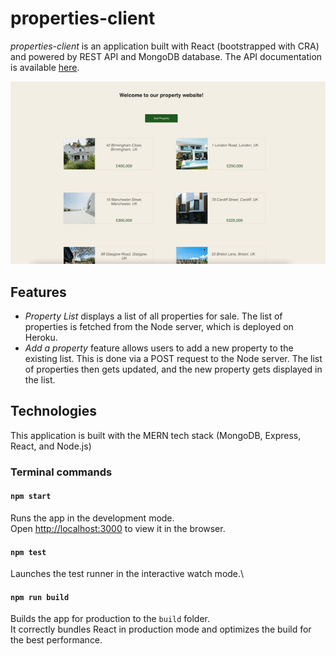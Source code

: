 # properties-client

_properties-client_ is an application built with React (bootstrapped with CRA) and powered by REST API and MongoDB database. The API documentation is available [here](https://github.com/elenaharan/properties_api).

![Demo](./src/assets/propertiesClientDemo.gif)

## Features

- _Property List_ displays a list of all properties for sale. The list of properties is fetched from the Node server, which is deployed on Heroku.
- _Add a property_ feature allows users to add a new property to the existing list. This is done via a POST request to the Node server. The list of properties then gets updated, and the new property gets displayed in the list.

## Technologies

This application is built with the MERN tech stack (MongoDB, Express, React, and Node.js)

### Terminal commands

#### `npm start`

Runs the app in the development mode.\
Open [http://localhost:3000](http://localhost:3000) to view it in the browser.

#### `npm test`

Launches the test runner in the interactive watch mode.\

#### `npm run build`

Builds the app for production to the `build` folder.\
It correctly bundles React in production mode and optimizes the build for the best performance.
